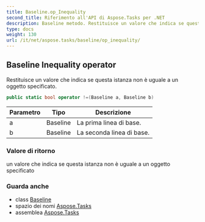 ```yaml
---
title: Baseline.op_Inequality
second_title: Riferimento all'API di Aspose.Tasks per .NET
description: Baseline metodo. Restituisce un valore che indica se questa istanza non è uguale a un oggetto specificato.
type: docs
weight: 130
url: /it/net/aspose.tasks/baseline/op_inequality/
---
```

## Baseline Inequality operator

Restituisce un valore che indica se questa istanza non è uguale a un oggetto specificato.

```csharp
public static bool operator !=(Baseline a, Baseline b)
```

| Parametro | Tipo | Descrizione |
| --- | --- | --- |
| a | Baseline | La prima linea di base. |
| b | Baseline | La seconda linea di base. |

### Valore di ritorno

un valore che indica se questa istanza non è uguale a un oggetto specificato

### Guarda anche

* class [Baseline](../)
* spazio dei nomi [Aspose.Tasks](../../baseline/)
* assemblea [Aspose.Tasks](../../../)


